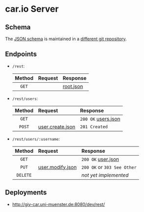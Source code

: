 # car.io Server #

## Schema ##

The [JSON schema](http://json-schema.org/) is maintained in a [different git repository](https://github.com/car-io/car.io-schema).

## Endpoints ##

*   `/rest`:

    | Method   | Request            | Response     |
    |:--------:|:-------------------|:-------------|
    | `GET`    |                    | [root.json]  |

*   `/rest/users`:

    | Method   | Request            | Response               |
    |:--------:|:-------------------|:-----------------------|
    | `GET`    |                    | `200 OK` [users.json]  |
    | `POST`   | [user.create.json] | `201 Created`          |

*   `/rest/users/:username`:

    | Method   | Request            | Response                    |
    |:--------:|:-------------------|:----------------------------|
    | `GET`    |                    | `200 OK` [user.json]        |
    | `PUT`    | [user.modify.json] | `200 OK` or `303 See Other` |
    | `DELETE` |                    | *not yet implemented*       |

## Deployments ##

* http://giv-car.uni-muenster.de:8080/dev/rest/


[root.json]:        https://github.com/car-io/car.io-schema/blob/master/root.json "root.json"
[user.json]:        https://github.com/car-io/car.io-schema/blob/master/user.json "user.json"
[user.modify.json]: https://github.com/car-io/car.io-schema/blob/master/user.modify.json "user.modify.json"
[user.create.json]: https://github.com/car-io/car.io-schema/blob/master/user.create.json "user.create.json"
[users.json]:       https://github.com/car-io/car.io-schema/blob/master/users.json "users.json"
